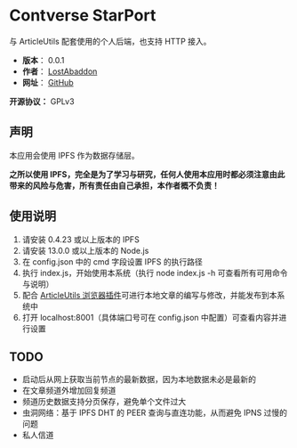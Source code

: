 # Contverse StarPort

与 ArticleUtils 配套使用的个人后端，也支持 HTTP 接入。

- **版本**： 0.0.1
- **作者**： [LostAbaddon](mailto:lostabaddon@gmail.com)
- **网址**： [GitHub](https://github.com/LostAbaddon/ArticlePort)

**开源协议：** GPLv3

## 声明

本应用会使用 IPFS 作为数据存储层。

**之所以使用 IPFS，完全是为了学习与研究，任何人使用本应用时都必须注意由此带来的风险与危害，所有责任由自己承担，本作者概不负责！**

## 使用说明

1.	请安装 0.4.23 或以上版本的 IPFS
2.	请安装 13.0.0 或以上版本的 Node.js
3.	在 config.json 中的 cmd 字段设置 IPFS 的执行路径
4.	执行 index.js，开始使用本系统（执行 node index.js -h 可查看所有可用命令与说明）
5.	配合 [ArticleUtils 浏览器插件](https://github.com/LostAbaddon/ArticleUtils)可进行本地文章的编写与修改，并能发布到本系统中
6.	打开 localhost:8001（具体端口号可在 config.json 中配置）可查看内容并进行设置

## TODO

-	启动后从网上获取当前节点的最新数据，因为本地数据未必是最新的
-	在文章频道外增加回复频道
-	频道历史数据支持分页保存，避免单个文件过大
-	虫洞网络：基于 IPFS DHT 的 PEER 查询与直连功能，从而避免 IPNS 过慢的问题
-	私人信道